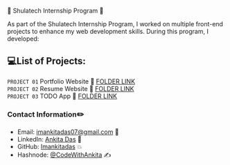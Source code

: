 🚀 Shulatech Internship Program 🚀

As part of the Shulatech Internship Program, I worked on multiple front-end projects to enhance my web development skills. During this program, I developed:

## 💻List of Projects:
`PROJECT 01` Portfolio Website 📁 [FOLDER LINK](https://github.com/imankitadas/SHULATECH_INTERNSHIP/tree/main/01-Portfolio)
<br>
`PROJECT 02` Resume Website 📁 [FOLDER LINK](https://github.com/imankitadas/SHULATECH_INTERNSHIP/tree/main/02-Resume%20Website%20Project)
<br>
`PROJECT 03` TODO App 📁 [FOLDER LINK](https://github.com/imankitadas/SHULATECH_INTERNSHIP/tree/main/03-ToDoApp)



### Contact Information✏️

- Email: imankitadas07@gmail.com 📩
- LinkedIn: [Ankita Das](https://www.linkedin.com/in/ankita-das-02669526a/) 🚀 
- GitHub: [Imankitadas](https://github.com/imankitadas) 💥 
- Hashnode: [@CodeWithAnkita](https://hashnode.com/@CodeWithAnkita) ✍️
